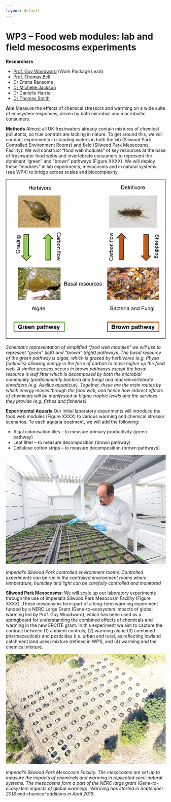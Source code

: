```yaml
---
layout: default
---
```


# WP3 – Food web modules: lab and field mesocosms experiments

**Researchers**

+ [Prof. Guy Woodward](https://www.imperial.ac.uk/people/guy.woodward) (Work Package Lead)
+ [Prof. Thomas Bell](https://www.imperial.ac.uk/people/thomas.bell)
+ Dr Emma Ransome
+ [Dr Michelle Jackson](https://www.zoo.ox.ac.uk/people/dr-michelle-jackson) 
+ Dr Danielle Harris
+ [Dr Thomas Smith](https://www.imperial.ac.uk/people/thomas.smith1)


**Aim** Measure the effects of chemical stressors and warming on a wide suite of ecosystem responses, driven by both microbial and macrobiotic consumers.

**Methods** Almost all UK freshwaters already contain mixtures of chemical pollutants, so true controls are lacking in nature. To get around this, we will conduct experiments in standing waters in both the lab (Silwood Park Controlled Environment Rooms) and field (Silwood Park Mesocosms Facility).
We will construct “food web modules” of key resources at the base of freshwater food webs and invertebrate consumers to represent the dominant “green” and “brown” pathways (Figure XXXX). We will deploy these “modules” in lab experiments, mesocosms and in natural systems (see WP4) to bridge across scales and biocomplexity. 


![](/assets/img/WP3Fig1.png)

*Schematic representation of simplified “food web modules” we will use to represent “green” (left) and “brown” (right) pathways. The basal resource of the green pathway is algae, which is grazed by herbivores (e.g. Physa fontinalis) allowing energy in the form of carbon to move higher up the food web. A similar process occurs in brown pathways except the basal resource is leaf litter which is decomposed by both the microbial community (predominantly bacteria and fungi) and macroinvertebrate shredders (e.g. Asellus aquaticus). Together, these are the main routes by which energy moves through the food web, and hence how indirect effects of chemicals will be manifested at higher trophic levels and the services they provide (e.g. fishes and fisheries)*

**Experimental Aquaria** Our initial laboratory experiments will introduce the food web modules (Figure XXXX) to various warming and chemical stressor scenarios. To each aquaria treatment, we will add the following:
+ Algal colonisation tiles – to measure primary productivity (green pathway)
+ Leaf litter – to measure decomposition (brown pathway)
+ Cellulose cotton strips – to measure decomposition (brown pathways)

![](/assets/img/WP3Fig2png.png)

*Imperial’s Silwood Park controlled environment rooms. Controlled experiments can be run in the controlled environment rooms where temperature, humidity and light can be carefully controlled and monitored*


**Silwood Park Mesocosms:** We will scale up our laboratory experiments through the use of Imperial’s Silwood Park Mesocosm Facility (Figure XXXX). These mesocosms form part of a long-term warming experiment funded by a NERC Large Grant (Gene-to-ecosystem impacts of global warming led by Prof. Guy Woodward), which has been used as a springboard for understanding the combined effects of chemicals and warming in the new ERCITE grant. In this experiment we aim to capture the contrast between (1) ambient controls, (2) warming alone (3) combined pharmaceuticals and pesticides (i.e. urban and rural, as reflecting lowland catchment land uses) mixture (refined in WP1), and (4) warming and the chemical mixture.


![](/assets/img/WP3Fig3.png)

*Imperial’s Silwood Park Mesocosm Facility. The mesocosms are set up to measure the impacts of chemicals and warming in replicated semi-natural systems. The mesocosms form a part of the NERC large grant (Gene-to-ecosystem impacts of global warming). Warming has started in September 2018 and chemical additions in April 2019.* 
